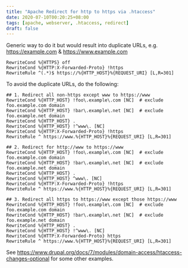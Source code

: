 ```yaml
---
title: "Apache Redirect for http to https via .htaccess"
date: 2020-07-10T00:20:25+08:00
tags: [apache, webserver, .htaccess, redirect]
draft: false
---
```


Generic way to do it but would result into duplicate URLs, e.g. https://example.com & https://www.example.com
```
RewriteCond %{HTTPS} off
RewriteCond %{HTTP:X-Forwarded-Proto} !https
RewriteRule ^(.*)$ https://%{HTTP_HOST}%{REQUEST_URI} [L,R=301]
```

To avoid the duplicate URLs, do the following:
```
## 1. Redirect all non-https except www to https://www
RewriteCond %{HTTP_HOST} !foo\.example\.com [NC]  # exclude foo.example.com domain
RewriteCond %{HTTP_HOST} !bar\.example\.net [NC]  # exclude foo.example.net domain
RewriteCond %{HTTP_HOST} .
RewriteCond %{HTTP_HOST} !^www\. [NC]
RewriteCond %{HTTP:X-Forwarded-Proto} !https
RewriteRule ^ https://www.%{HTTP_HOST}%{REQUEST_URI} [L,R=301]

## 2. Redirect for http://www to https://www
RewriteCond %{HTTP_HOST} !foo\.example\.com [NC]  # exclude foo.example.com domain
RewriteCond %{HTTP_HOST} !bar\.example\.net [NC]  # exclude foo.example.net domain
RewriteCond %{HTTP_HOST} .
RewriteCond %{HTTP_HOST} ^www\. [NC]
RewriteCond %{HTTP:X-Forwarded-Proto} !https
RewriteRule ^ https://www.%{HTTP_HOST}%{REQUEST_URI} [L,R=301]

## 3. Redirect all https to https://www except those https://www
RewriteCond %{HTTP_HOST} !foo\.example\.com [NC]  # exclude foo.example.com domain
RewriteCond %{HTTP_HOST} !bar\.example\.net [NC]  # exclude foo.example.net domain
RewriteCond %{HTTP_HOST} .
RewriteCond %{HTTP_HOST} !^www\. [NC]
RewriteCond %{HTTP:X-Forwarded-Proto} https
RewriteRule ^ https://www.%{HTTP_HOST}%{REQUEST_URI} [L,R=301]
```

See https://www.drupal.org/docs/7/modules/domain-access/htaccess-changes-optional for some other examples.
